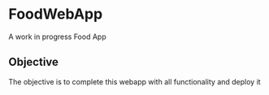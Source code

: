 # FoodWebApp
A work in progress Food App

## Objective
The objective is to complete this webapp with all functionality and deploy it
